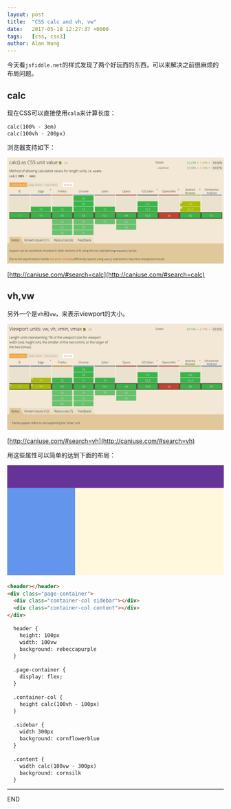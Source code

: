 ```yaml
---
layout: post
title:  "CSS calc and vh, vw"
date:   2017-05-18 12:27:37 +0000
tags:   [css, css3]
author: Alan Wang
---
```

今天看`jsfiddle.net`的样式发现了两个好玩而的东西，可以来解决之前很麻烦的布局问题。

## calc
现在CSS可以直接使用`cala`来计算长度：

```
calc(100% - 3em)
calc(100vh - 200px)
```

浏览器支持如下：

![](/assets/images/2017-05-19-css-calc-and-vh-wh/calc.png)

[http://caniuse.com/#search=calc](http://caniuse.com/#search=calc)

## vh,vw
另外一个是`vh`和`vw`，来表示viewport的大小。

![](/assets/images/2017-05-19-css-calc-and-vh-wh/vh.png)

[http://caniuse.com/#search=vh](http://caniuse.com/#search=vh)

用这些属性可以简单的达到下面的布局：

![](/assets/images/2017-05-19-css-calc-and-vh-wh/demo.png)

```html
<header></header>
<div class="page-container">
  <div class="container-col sidebar"></div>
  <div class="container-col content"></div>
</div>
```

```stylus
  header {
    height: 100px
    width: 100vw
    background: rebeccapurple
  }

  .page-container {
    display: flex;
  }

  .container-col {
    height calc(100vh - 100px)
  }

  .sidebar {
    width 300px
    background: cornflowerblue
  }

  .content {
    width calc(100vw - 300px)
    background: cornsilk
  }
```

---
END
